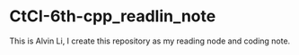 # CtCI-6th-cpp_readlin_note


This is Alvin Li, I create this repository as my reading node and coding note. 
